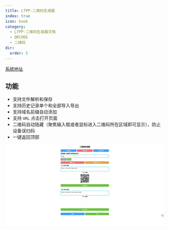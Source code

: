 ```yaml
---
title: LTPP-二维码生成器
index: true
icon: book
category:
  - LTPP-二维码生成器文档
  - QRCODE
  - 二维码
dir:
  order: 5
---
```


[系统地址](https://qrcode.ltpp.vip)

<Share colorful />
<Catalog />

## 功能

- 支持文件解析和保存
- 支持历史记录单个和全部导入导出
- 支持域名前缀自动添加
- 支持 `URL` 点击打开页面
- 二维码自动隐藏（聚焦输入框或者鼠标进入二维码所在区域即可显示），防止设备误扫码
- 一键返回顶部

![](markdown-images/image.png)

<Bottom />
